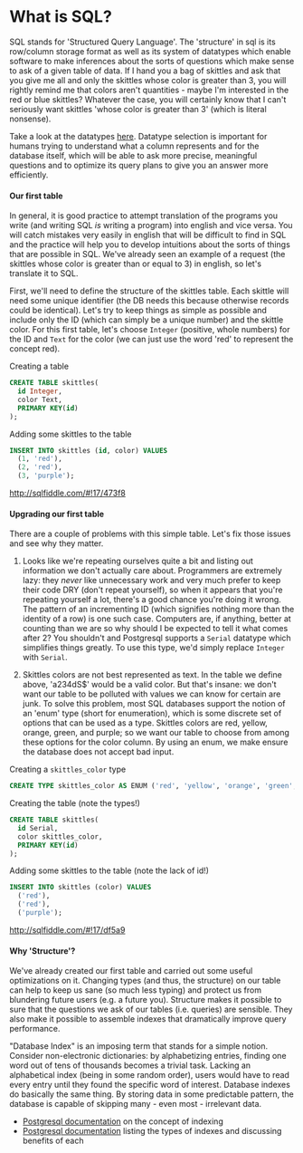 # What is SQL?

SQL stands for 'Structured Query Language'. The 'structure' in sql is its row/column
storage format as well as its system of datatypes which enable software to make inferences
about the sorts of questions which make sense to ask of a given table of data. If I hand
you a bag of skittles and ask that you give me all and only the skittles whose color is
greater than 3, you will rightly remind me that colors aren't quantities -
maybe I'm interested in the red or blue skittles? Whatever the case, you will certainly
know that I can't seriously want skittles 'whose color is greater than 3' (which is
literal nonsense).

Take a look at the datatypes [here](https://www.postgresql.org/docs/9.5/static/datatype.html).
Datatype selection is important for humans trying to understand what a column represents and
for the database itself, which will be able to ask more precise, meaningful questions
and to optimize its query plans to give you an answer more efficiently.


#### Our first table

In general, it is good practice to attempt translation of the programs you write (and
writing SQL *is* writing a program) into english and vice versa. You will catch mistakes
very easily in english that will be difficult to find in SQL and the practice will help
you to develop intuitions about the sorts of things that are possible in SQL. We've already
seen an example of a request (the skittles whose color is greater than or equal to 3) in
english, so let's translate it to SQL.

First, we'll need to define the structure of the skittles table. Each skittle will need some
unique identifier (the DB needs this because otherwise records could be identical). Let's
try to keep things as simple as possible and include only the ID (which can simply be a
unique number) and the skittle color. For this first table, let's choose `Integer`
(positive, whole numbers) for the ID and `Text` for the color (we can just use the word
'red' to represent the concept red).

Creating a table
```SQL
CREATE TABLE skittles(
  id Integer,
  color Text,
  PRIMARY KEY(id)
);
```

Adding some skittles to the table
```SQL
INSERT INTO skittles (id, color) VALUES
  (1, 'red'),
  (2, 'red'),
  (3, 'purple');
```
http://sqlfiddle.com/#!17/473f8


#### Upgrading our first table

There are a couple of problems with this simple table. Let's fix those issues and see why they
matter.

1. Looks like we're repeating ourselves quite a bit and listing out information we don't actually
care about. Programmers are extremely lazy: they *never* like unnecessary work and very much
prefer to keep their code DRY (don't repeat yourself), so when it appears that you're repeating
yourself a lot, there's a good chance you're doing it wrong. The pattern of an incrementing ID
(which signifies nothing more than the identity of a row) is one such case. Computers are, if
anything, better at counting than we are so why should I be expected to tell it what comes after
2? You shouldn't and Postgresql supports a `Serial` datatype which simplifies things greatly. To
use this type, we'd simply replace `Integer` with `Serial`.

2. Skittles colors are not best represented as text. In the table we define above, 'a234dS$' would
be a valid color. But that's insane: we don't want our table to be polluted with values we can know
for certain are junk. To solve this problem, most SQL databases support the notion of an 'enum' type
(short for enumeration), which is some discrete set of options that can be used as a type. Skittles
colors are red, yellow, orange, green, and purple; so we want our table to choose from among these
options for the color column. By using an enum, we make ensure the database does not accept bad input.

Creating a `skittles_color` type
```SQL
CREATE TYPE skittles_color AS ENUM ('red', 'yellow', 'orange', 'green', 'purple');
```

Creating the table (note the types!)
```SQL
CREATE TABLE skittles(
  id Serial,
  color skittles_color,
  PRIMARY KEY(id)
);
```

Adding some skittles to the table (note the lack of id!)
```SQL
INSERT INTO skittles (color) VALUES
  ('red'),
  ('red'),
  ('purple');
```
http://sqlfiddle.com/#!17/df5a9


#### Why 'Structure'?

We've already created our first table and carried out some useful optimizations on
it. Changing types (and thus, the structure) on our table can help to keep us sane
(so much less typing) and protect us from blundering future users (e.g. a future you).
Structure makes it possible to  sure that the questions we ask of our tables (i.e.
queries) are sensible. They also make it possible to assemble indexes that dramatically
improve query performance.

"Database Index" is an imposing term that stands for a simple notion. Consider
non-electronic dictionaries: by alphabetizing entries, finding one word out of tens of
thousands becomes a trivial task. Lacking an alphabetical index (being in some random
order), users would have to read every entry until they found the specific word of interest.
Database indexes do basically the same thing. By storing data in some predictable pattern,
the database is capable of skipping many - even most - irrelevant data.

 - [Postgresql documentation](https://www.postgresql.org/docs/9.6/static/indexes-intro.html)
on the concept of indexing
- [Postgresql documentation](https://www.postgresql.org/docs/9.6/static/indexes-types.html)
listing the types of indexes and discussing benefits of each


